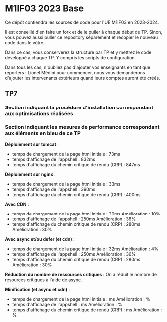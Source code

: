 # M1IF03 2023 Base

Ce dépôt contiendra les sources de code pour l'UE M1IF03 en 2023-2024.

Il est conseillé d'en faire un fork et de le puller à chaque début de TP. Sinon, vous pouvez aussi puller ce repository séparément et recopier le nouveau code dans le vôtre.

Dans ce cas, vous conserverez la structure par TP et y mettrez le code développé à chaque TP. Y compris les scripts de configuration.

Dans tous les cas, n'oubliez pas d'ajouter vos enseignants en tant que reporters : Lionel Médini pour commencer, nous vous demanderons d'ajouter les intervenants extérieurs quand leurs comptes auront été créés.

## TP7
### Section indiquant la procédure d'installation correspondant aux optimisations réalisées

### Section indiquant les mesures de performance correspondant aux éléments en bleu de ce TP
**Déploiement sur tomcat** :
* temps de chargement de la page html initiale : 73ms
* temps d'affichage de l'appshell : 832ms
* temps d'affichage du chemin critique de rendu (CRP) : 847ms


**Déploiement sur nginx** :
* temps de chargement de la page html initiale : 33ms
* temps d'affichage de l'appshell : 390ms
* temps d'affichage du chemin critique de rendu (CRP) : 400ms

**Avec CDN** :
* temps de chargement de la page html initiale : 30ms Amélioration : 10%
* temps d'affichage de l'appshell : 250ms Amélioration : 36%
* temps d'affichage du chemin critique de rendu (CRP) : 280ms Amélioration : 30%

**Avec async et/ou defer (et cdn)** :
* temps de chargement de la page html initiale : 32ms Amélioration : 4%
* temps d'affichage de l'appshell : 250ms Amélioration : 36%
* temps d'affichage du chemin critique de rendu (CRP) : 280ms Amélioration : 30%

**Réduction du nombre de ressources critiques** :
On a réduit le nombre de resources critiques à l'aide de async.

**Minification (et async et cdn)** :
* temps de chargement de la page html initiale : ms Amélioration : %
* temps d'affichage de l'appshell : ms Amélioration : %
* temps d'affichage du chemin critique de rendu (CRP) : ms Amélioration : %

